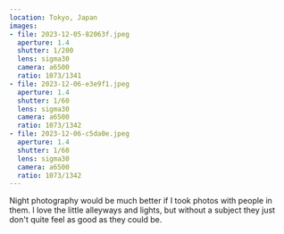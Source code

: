 ```yaml
---
location: Tokyo, Japan
images:
- file: 2023-12-05-82063f.jpeg
  aperture: 1.4
  shutter: 1/200
  lens: sigma30
  camera: a6500
  ratio: 1073/1341
- file: 2023-12-06-e3e9f1.jpeg
  aperture: 1.4
  shutter: 1/60
  lens: sigma30
  camera: a6500
  ratio: 1073/1342
- file: 2023-12-06-c5da0e.jpeg
  aperture: 1.4
  shutter: 1/60
  lens: sigma30
  camera: a6500
  ratio: 1073/1342
---
```


Night photography would be much better if I took photos with people in them. I love the little alleyways and lights, but without a subject they just don't quite feel as good as they could be.
